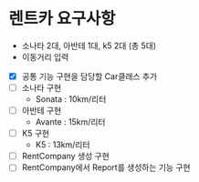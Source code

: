 # 렌트카 요구사항
- 소나타 2대, 아반테 1대, k5 2대 (총 5대)
- 이동거리 입력
- [x] 공통 기능 구현을 담당할 Car클래스 추가
- [ ] 소나타 구현
	- Sonata : 10km/리터
- [ ] 아반테 구현
	- Avante : 15km/리터
- [ ] K5 구현
	- K5 : 13km/리터
- [ ] RentCompany 생성 구현
- [ ] RentCompany에서 Report를 생성하는 기능 구현